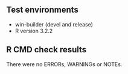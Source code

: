 ## Test environments
* win-builder (devel and release)
* R version 3.2.2

## R CMD check results
There were no ERRORs, WARNINGs or NOTEs. 


